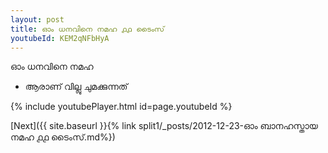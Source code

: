 ```yaml
---
layout: post
title: ഓം ധനവിനെ നമഹ ൧൧ ടൈംസ്
youtubeId: KEM2qNFbHyA
---
```

 
 
 ഓം ധനവിനെ നമഹ 
 
 -  ആരാണ് വില്ലു ചുമക്കുന്നത് 
 
  
 
  
 
 
 
 
 
 


{% include youtubePlayer.html id=page.youtubeId %}
 
[Next]({{ site.baseurl }}{% link  split1/_posts/2012-12-23-ഓം ബാനഹസ്തായ നമഹ ൧൧ ടൈംസ്.md%})
 
